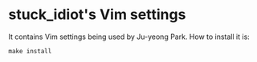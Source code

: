 stuck_idiot's Vim settings
=====================

It contains Vim settings being used by Ju-yeong Park. How to install it is:

    make install

